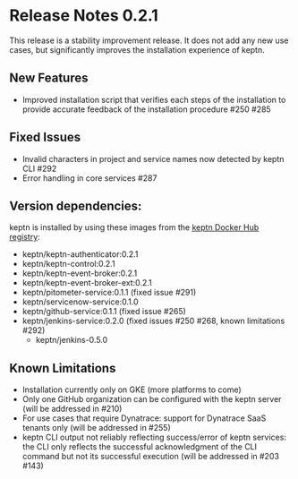 # Release Notes 0.2.1

This release is a stability improvement release. It does not add any new use cases, but significantly improves the installation experience of keptn.

## New Features

- Improved installation script that verifies each steps of the installation to provide accurate feedback of the installation procedure #250 #285

## Fixed Issues

- Invalid characters in project and service names now detected by keptn CLI #292 
- Error handling in core services #287

## Version dependencies:

keptn is installed by using these images from the [keptn Docker Hub registry](https://hub.docker.com/u/keptn):

- keptn/keptn-authenticator:0.2.1
- keptn/keptn-control:0.2.1
- keptn/keptn-event-broker:0.2.1
- keptn/keptn-event-broker-ext:0.2.1
- keptn/pitometer-service:0.1.1 (fixed issue #291)
- keptn/servicenow-service:0.1.0
- keptn/github-service:0.1.1 (fixed issue #265)
- keptn/jenkins-service:0.2.0 (fixed issues #250 #268, known limitations #292)
  - keptn/jenkins-0.5.0

## Known Limitations

- Installation currently only on GKE (more platforms to come)
- Only one GitHub organization can be configured with the keptn server (will be addressed in #210)
- For use cases that require Dynatrace: support for Dynatrace SaaS tenants only (will be addressed in #255)
- keptn CLI output not reliably reflecting success/error of keptn services: the CLI only reflects the successful acknowledgment of the CLI command but not its successful execution (will be addressed in #203 #143)
